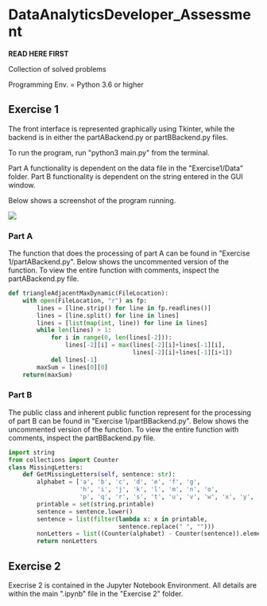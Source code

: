 # DataAnalyticsDeveloper_Assessment
**READ HERE FIRST**

Collection of solved problems 

Programming Env. = Python 3.6 or higher

## Exercise 1
The front interface is represented graphically using Tkinter, while the backend is in either the partABackend.py or partBBackend.py files.

To run the program, run "python3 main.py" from the terminal. 

Part A functionality is dependent on the data file in the "Exercise1/Data" folder.
Part B functionality is dependent on the string entered in the GUI window.

Below shows a screenshot of the program running.

![](programcap.gif)

### Part A 

The function that does the processing of part A can be found in "Exercise 1/partABackend.py". Below shows the uncommented version of the function.
To view the entire function with comments, inspect the partABackend.py file.
```python
def triangleAdjacentMaxDynamic(FileLocation):
    with open(FileLocation, "r") as fp:
        lines = [line.strip() for line in fp.readlines()]
        lines = [line.split() for line in lines]
        lines = [list(map(int, line)) for line in lines]
        while len(lines) > 1:
            for i in range(0, len(lines[-2])):
                lines[-2][i] = max(lines[-2][i]+lines[-1][i],
                                   lines[-2][i]+lines[-1][i+1])
            del lines[-1]
        maxSum = lines[0][0]
    return(maxSum)
```

### Part B

The public class and inherent public function represent for the processing of part B can be found in "Exercise 1/partBBackend.py". Below shows the uncommented version of the function.
To view the entire function with comments, inspect the partBBackend.py file.
```python
import string
from collections import Counter
class MissingLetters:
    def GetMissingLetters(self, sentence: str):
        alphabet = ['a', 'b', 'c', 'd', 'e', 'f', 'g',
                    'h', 'i', 'j', 'k', 'l', 'm', 'n', 'o',
                    'p', 'q', 'r', 's', 't', 'u', 'v', 'w', 'x', 'y', 'z']
        printable = set(string.printable)
        sentence = sentence.lower()
        sentence = list(filter(lambda x: x in printable,
                               sentence.replace(" ", "")))
        nonLetters = list((Counter(alphabet) - Counter(sentence)).elements())
        return nonLetters
```

## Exercise 2

Execrise 2 is contained in the Jupyter Notebook Environment. All details are within the main ".ipynb" file in the "Exercise 2" folder.
